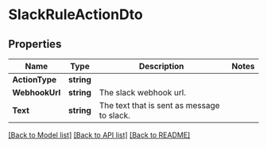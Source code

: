 # SlackRuleActionDto

## Properties

Name | Type | Description | Notes
------------ | ------------- | ------------- | -------------
**ActionType** | **string** |  | 
**WebhookUrl** | **string** | The slack webhook url. | 
**Text** | **string** | The text that is sent as message to slack. | 

[[Back to Model list]](../README.md#documentation-for-models) [[Back to API list]](../README.md#documentation-for-api-endpoints) [[Back to README]](../README.md)


